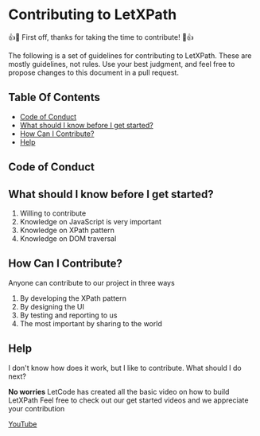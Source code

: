 # Contributing to LetXPath
👍🎉 First off, thanks for taking the time to contribute! 🎉👍

The following is a set of guidelines for contributing to LetXPath. These are mostly guidelines, not rules. Use your best judgment, and feel free to propose changes to this document in a pull request.

## Table Of Contents
- [Code of Conduct](#Code-of-Conduct)
- [What should I know before I get started?](#What-should-I-know-before-I-get-started?)
- [How Can I Contribute?](#How-Can-I-Contribute?)
- [Help](#Help)

## Code of Conduct

## What should I know before I get started?
1. Willing to contribute
2. Knowledge on JavaScript is very important
3. Knowledge on XPath pattern
4. Knowledge on DOM traversal

## How Can I Contribute?
Anyone can contribute to our project in three ways
1. By developing the XPath pattern
2. By designing the UI
3. By testing and reporting to us
4. The most important by sharing to the world

## Help
I don't know how does it work, but I like to contribute. What should I do next?

**No worries**
LetCode has created all the basic video on how to build LetXPath
Feel free to check out our get started videos and we appreciate your contribution

[YouTube](https://youtube.com/letcode)